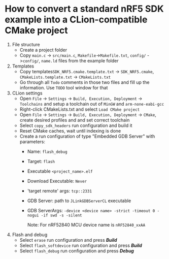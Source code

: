 How to convert a standard nRF5 SDK example into a CLion-compatible CMake project
======
1. File structure
   + Create a project folder
   + Copy `main.c` -> `src/main.c`, `Makefile`->`Makefile.txt`, `config/` ->`config/`, `name.ld` files
   from the example folder
1. Templates   
   + Copy templates`SDK_NRF5.cmake.template.txt` -> `SDK_NRF5.cmake`,
   `CMakeLists.template.txt` -> `CMakeLists.txt`
   + Go through all `Todo` comments in those two files and fill up the information. 
      Use `TODO` tool window for that
1. CLion settings
   + Open `File` -> `Settings` -> `Build, Execution, Deployment` -> `Toolchains` and 
   setup a toolchain out of `MinGW` and `arm-none-eabi-gcc`
   + Right-click CMakeLists.txt and select `Load CMake project`
   + Open `File` -> `Settings` -> `Build, Execution, Deployment` -> `CMake`, create desired profiles
   and and set correct toolchain
   + Select `copy_sdk_headers` run configuration and build it 
   + Reset CMake caches, wait until indexing is done  
   + Create a run configuration of type "Embedded GDB Server" with parameters:
      * Name: `flash_debug`
      * Target: `flash`
      * Executable `<project_name>.elf`
      * Download Executable: `Never`
      * 'target remote' args: `tcp::2331`
      * GDB Server: path to `JLinkGDBServerCL` executable
      * GDB ServerArgs: `-device <device name> -strict -timeout 0 -nogui -if swd -s -silent`

        Note: For nRF52840 MCU device name is `nRF52840_xxAA` 
1. Flash and debug
   + Select `erase` run configuration and press ***Build***
   + Select `flash_softdevice` run configuration and press ***Build***
   + Select `flash_debug` run configuration and press ***Debug***
